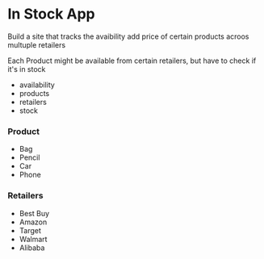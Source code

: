 # In Stock App

Build a site that tracks the avaibility add price of certain products acroos multuple retailers

Each Product might be available from certain retailers, but have to check if it's in stock

- availability
- products
- retailers
- stock

### Product

- Bag
- Pencil
- Car
- Phone

### Retailers

- Best Buy
- Amazon
- Target
- Walmart
- Alibaba
